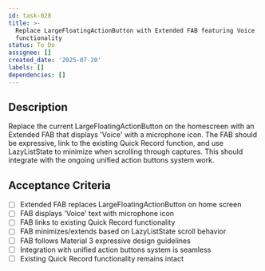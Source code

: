 ```yaml
---
id: task-028
title: >-
  Replace LargeFloatingActionButton with Extended FAB featuring Voice
  functionality
status: To Do
assignee: []
created_date: '2025-07-20'
labels: []
dependencies: []
---
```


## Description

Replace the current LargeFloatingActionButton on the homescreen with an Extended FAB that displays 'Voice' with a microphone icon. The FAB should be expressive, link to the existing Quick Record function, and use LazyListState to minimize when scrolling through captures. This should integrate with the ongoing unified action buttons system work.

## Acceptance Criteria

- [ ] Extended FAB replaces LargeFloatingActionButton on home screen
- [ ] FAB displays 'Voice' text with microphone icon
- [ ] FAB links to existing Quick Record functionality
- [ ] FAB minimizes/extends based on LazyListState scroll behavior
- [ ] FAB follows Material 3 expressive design guidelines
- [ ] Integration with unified action buttons system is seamless
- [ ] Existing Quick Record functionality remains intact
